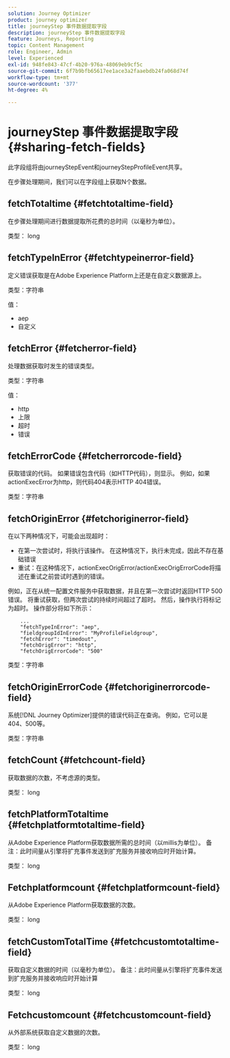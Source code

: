 ```yaml
---
solution: Journey Optimizer
product: journey optimizer
title: journeyStep 事件数据提取字段
description: journeyStep 事件数据提取字段
feature: Journeys, Reporting
topic: Content Management
role: Engineer, Admin
level: Experienced
exl-id: 948fe843-47cf-4b20-976a-48069eb9cf5c
source-git-commit: 6f7b9bfb65617ee1ace3a2faaebdb24fa068d74f
workflow-type: tm+mt
source-wordcount: '377'
ht-degree: 4%

---
```


# journeyStep 事件数据提取字段 {#sharing-fetch-fields}

此字段组将由journeyStepEvent和journeyStepProfileEvent共享。

在步骤处理期间，我们可以在字段组上获取N个数据。

## fetchTotaltime {#fetchtotaltime-field}

在步骤处理期间进行数据提取所花费的总时间（以毫秒为单位）。

类型： long

## fetchTypeInError {#fetchtypeinerror-field}

定义错误获取是在Adobe Experience Platform上还是在自定义数据源上。

类型：字符串

值：

* aep
* 自定义

## fetchError {#fetcherror-field}

处理数据获取时发生的错误类型。

类型：字符串

值：

* http
* 上限
* 超时
* 错误

## fetchErrorCode {#fetcherrorcode-field}

获取错误的代码。 如果错误包含代码（如HTTP代码），则显示。 例如，如果actionExecError为http，则代码404表示HTTP 404错误。

类型：字符串

## fetchOriginError {#fetchoriginerror-field}

在以下两种情况下，可能会出现超时：

* 在第一次尝试时，将执行该操作。 在这种情况下，执行未完成，因此不存在基础错误
* 重试：在这种情况下，actionExecOrigError/actionExecOrigErrorCode将描述在重试之前尝试时遇到的错误。

例如，正在从统一配置文件服务中获取数据，并且在第一次尝试时返回HTTP 500错误。 将重试获取，但两次尝试的持续时间超过了超时。 然后，操作执行将标记为超时。 操作部分将如下所示：

```
    ...
    "fetchTypeInError": "aep",
    "fieldgroupIdInError": "MyProfileFieldgroup",
    "fetchError": "timedout",
    "fetchOrigError": "http",
    "fetchOrigErrorCode": "500"
```

类型：字符串

## fetchOriginErrorCode {#fetchoriginerrorcode-field}

系统[!DNL Journey Optimizer]提供的错误代码正在查询。 例如，它可以是404、500等。

类型：字符串

## fetchCount {#fetchcount-field}

获取数据的次数，不考虑源的类型。

类型： long

## fetchPlatformTotaltime {#fetchplatformtotaltime-field}

从Adobe Experience Platform获取数据所需的总时间（以millis为单位）。 备注：此时间量从引擎将扩充事件发送到扩充服务并接收响应时开始计算。

类型： long

## Fetchplatformcount {#fetchplatformcount-field}

从Adobe Experience Platform获取数据的次数。

类型： long

## fetchCustomTotalTime {#fetchcustomtotaltime-field}

获取自定义数据的时间（以毫秒为单位）。 备注：此时间量从引擎将扩充事件发送到扩充服务并接收响应时开始计算

类型： long

## Fetchcustomcount {#fetchcustomcount-field}

从外部系统获取自定义数据的次数。

类型： long
